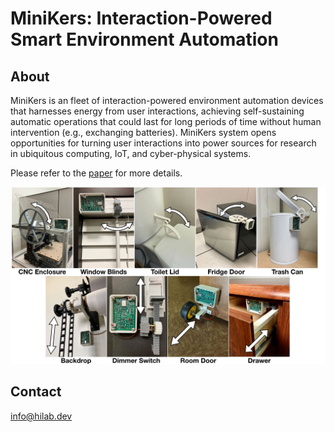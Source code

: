 # MiniKers: Interaction-Powered Smart Environment Automation

## About
MiniKers is an fleet of interaction-powered environment automation devices that harnesses energy from user interactions, achieving self-sustaining automatic operations that could last for long periods of time without human intervention (e.g., exchanging batteries). MiniKers system opens opportunities for turning user interactions into power sources for research in ubiquitous computing, IoT, and cyber-physical systems.

Please refer to the [paper](https://dl.acm.org/doi/10.1145/3550287) for more details.

![All Objects](/images/allobjects.jpg)


## Contact
[info@hilab.dev](https://mail.google.com/mail/u/0/?fs=1&tf=cm&source=mailto&to=info@hilab.dev)



